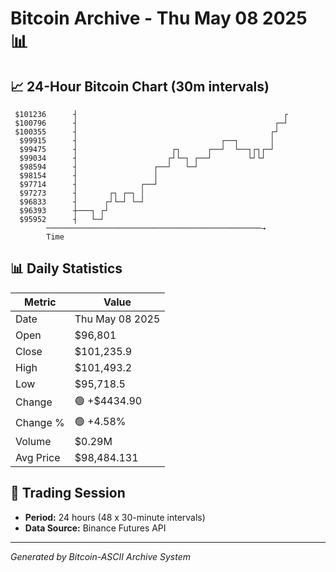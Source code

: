 # Bitcoin Archive - Thu May 08 2025 📊

## 📈 24-Hour Bitcoin Chart (30m intervals)

```
 $101236      ┤                                              ┌ 
 $100796      ┤                                            ┌─┘ 
 $100355      ┤                                           ┌┘   
  $99915      ┤                                ┌──┐       │    
  $99475      ┤                     ┌┐      ┌──┘  └──┐┌┐┌─┘    
  $99034      ┤                    ┌┘└─┐ ┌──┘        └┘└┘      
  $98594      ┤                 ┌──┘   └─┘                     
  $98154      ┤                 │                              
  $97714      ┤              ┌──┘                              
  $97273      ┤       ┌┐ ┌─┐ │                                 
  $96833      ┤      ┌┘└─┘ └─┘                                 
  $96393      ┼───┐ ┌┘                                         
  $95952      ┤   └─┘                                          
        ────────────────────────────────────────────────→
        Time
```

## 📊 Daily Statistics

| Metric | Value |
|--------|-------|
| Date | Thu May 08 2025 |
| Open | $96,801 |
| Close | $101,235.9 |
| High | $101,493.2 |
| Low | $95,718.5 |
| Change | 🟢 +$4434.90 |
| Change % | 🟢 +4.58% |
| Volume | $0.29M |
| Avg Price | $98,484.131 |

## 📅 Trading Session

- **Period:** 24 hours (48 x 30-minute intervals)
- **Data Source:** Binance Futures API

---
*Generated by Bitcoin-ASCII Archive System*
